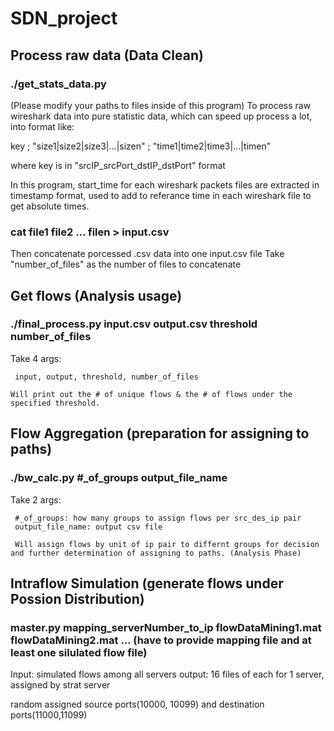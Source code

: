 # SDN_project

## Process raw data (Data Clean)
### ./get_stats_data.py
(Please modify your paths to files inside of this program)
To process raw wireshark data into pure statistic data, which can speed up process a lot, into format like:
   
   key ; "size1|size2|size3|...|sizen" ; "time1|time2|time3|...|timen"

where key is in "srcIP_srcPort_dstIP_dstPort" format

In this program, start_time for each wireshark packets files are extracted in timestamp format, used to add to referance time in each wireshark file to get absolute times.

### cat file1 file2 ... filen > input.csv

Then concatenate porcessed .csv data into one input.csv file
Take "number_of_files" as the number of files to concatenate
## Get flows (Analysis usage)
### ./final_process.py input.csv output.csv threshold number_of_files
Take 4 args: 
     
     input, output, threshold, number_of_files

    Will print out the # of unique flows & the # of flows under the specified threshold.

## Flow Aggregation (preparation for assigning to paths)
### ./bw_calc.py #_of_groups output_file_name

Take 2 args:
     
     #_of_groups: how many groups to assign flows per src_des_ip pair
     output_file_name: output csv file

     Will assign flows by unit of ip pair to differnt groups for decision and further determination of assigning to paths. (Analysis Phase)

## Intraflow Simulation (generate flows under Possion Distribution)
### master.py mapping_serverNumber_to_ip flowDataMining1.mat flowDataMining2.mat ... (have to provide mapping file and at least one silulated flow file)

Input: simulated flows among all servers
output: 16 files of each for 1 server, assigned by strat server

random assigned source ports(10000, 10099) and destination ports(11000,11099)

 